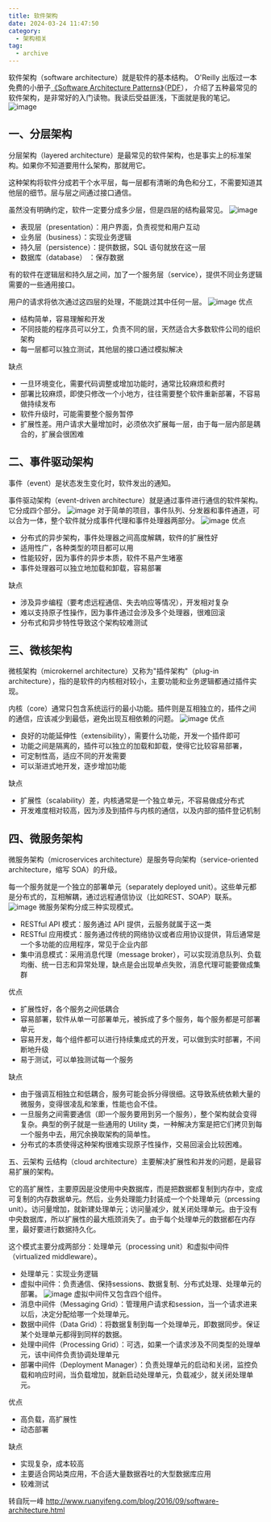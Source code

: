 ```yaml
---
title: 软件架构
date: 2024-03-24 11:47:50
category:
  - 架构相关
tag:
  - archive
---
```

软件架构（software architecture）就是软件的基本结构。
O'Reilly 出版过一本免费的小册子[《Software Architecture Patterns》](http://www.oreilly.com/programming/free/software-architecture-patterns.csp)（[PDF](http://www.oreilly.com/programming/free/files/software-architecture-patterns.pdf)）， 介绍了五种最常见的软件架构，是非常好的入门读物。我读后受益匪浅，下面就是我的笔记。
![image](http://upload-images.jianshu.io/upload_images/5526061-6263032fb405dca5.png?imageMogr2/auto-orient/strip%7CimageView2/2/w/1240)

## 一、分层架构

分层架构（layered architecture）是最常见的软件架构，也是事实上的标准架构。如果你不知道要用什么架构，那就用它。

这种架构将软件分成若干个水平层，每一层都有清晰的角色和分工，不需要知道其他层的细节。层与层之间通过接口通信。

虽然没有明确约定，软件一定要分成多少层，但是四层的结构最常见。
![image](http://upload-images.jianshu.io/upload_images/5526061-f64d0c03ad1e4f3e.png?imageMogr2/auto-orient/strip%7CimageView2/2/w/1240)

* 表现层（presentation）：用户界面，负责视觉和用户互动
* 业务层（business）：实现业务逻辑
* 持久层（persistence）：提供数据，SQL 语句就放在这一层
* 数据库（database） ：保存数据

有的软件在逻辑层和持久层之间，加了一个服务层（service），提供不同业务逻辑需要的一些通用接口。

用户的请求将依次通过这四层的处理，不能跳过其中任何一层。
![image](http://upload-images.jianshu.io/upload_images/5526061-b2846c7ab8eb677c.png?imageMogr2/auto-orient/strip%7CimageView2/2/w/1240)
优点
* 结构简单，容易理解和开发
* 不同技能的程序员可以分工，负责不同的层，天然适合大多数软件公司的组织架构
* 每一层都可以独立测试，其他层的接口通过模拟解决

缺点
* 一旦环境变化，需要代码调整或增加功能时，通常比较麻烦和费时
* 部署比较麻烦，即使只修改一个小地方，往往需要整个软件重新部署，不容易做持续发布
* 软件升级时，可能需要整个服务暂停
* 扩展性差。用户请求大量增加时，必须依次扩展每一层，由于每一层内部是耦合的，扩展会很困难

## 二、事件驱动架构

事件（event）是状态发生变化时，软件发出的通知。

事件驱动架构（event-driven architecture）就是通过事件进行通信的软件架构。它分成四个部分。
![image](http://upload-images.jianshu.io/upload_images/5526061-d73879f49af5bfef.png?imageMogr2/auto-orient/strip%7CimageView2/2/w/1240)
对于简单的项目，事件队列、分发器和事件通道，可以合为一体，整个软件就分成事件代理和事件处理器两部分。
![image](http://upload-images.jianshu.io/upload_images/5526061-f451e1ce3892e971.png?imageMogr2/auto-orient/strip%7CimageView2/2/w/1240)
优点
* 分布式的异步架构，事件处理器之间高度解耦，软件的扩展性好
* 适用性广，各种类型的项目都可以用
* 性能较好，因为事件的异步本质，软件不易产生堵塞
* 事件处理器可以独立地加载和卸载，容易部署

缺点
* 涉及异步编程（要考虑远程通信、失去响应等情况），开发相对复杂
* 难以支持原子性操作，因为事件通过会涉及多个处理器，很难回滚
* 分布式和异步特性导致这个架构较难测试

## 三、微核架构

微核架构（microkernel architecture）又称为"插件架构"（plug-in architecture），指的是软件的内核相对较小，主要功能和业务逻辑都通过插件实现。

内核（core）通常只包含系统运行的最小功能。插件则是互相独立的，插件之间的通信，应该减少到最低，避免出现互相依赖的问题。
![image](http://upload-images.jianshu.io/upload_images/5526061-ee762ad3a35b9882.png?imageMogr2/auto-orient/strip%7CimageView2/2/w/1240)
优点
* 良好的功能延伸性（extensibility），需要什么功能，开发一个插件即可
* 功能之间是隔离的，插件可以独立的加载和卸载，使得它比较容易部署，
* 可定制性高，适应不同的开发需要
* 可以渐进式地开发，逐步增加功能

缺点
* 扩展性（scalability）差，内核通常是一个独立单元，不容易做成分布式
* 开发难度相对较高，因为涉及到插件与内核的通信，以及内部的插件登记机制

## 四、微服务架构

微服务架构（microservices architecture）是服务导向架构（service-oriented architecture，缩写 SOA）的升级。

每一个服务就是一个独立的部署单元（separately deployed unit）。这些单元都是分布式的，互相解耦，通过远程通信协议（比如REST、SOAP）联系。
![image](http://upload-images.jianshu.io/upload_images/5526061-d995107826a9238c.png?imageMogr2/auto-orient/strip%7CimageView2/2/w/1240)
微服务架构分成三种实现模式。
* RESTful API 模式：服务通过 API 提供，云服务就属于这一类
* RESTful 应用模式：服务通过传统的网络协议或者应用协议提供，背后通常是一个多功能的应用程序，常见于企业内部
* 集中消息模式：采用消息代理（message broker），可以实现消息队列、负载均衡、统一日志和异常处理，缺点是会出现单点失败，消息代理可能要做成集群

优点
* 扩展性好，各个服务之间低耦合
* 容易部署，软件从单一可部署单元，被拆成了多个服务，每个服务都是可部署单元
* 容易开发，每个组件都可以进行持续集成式的开发，可以做到实时部署，不间断地升级
* 易于测试，可以单独测试每一个服务

缺点
* 由于强调互相独立和低耦合，服务可能会拆分得很细。这导致系统依赖大量的微服务，变得很凌乱和笨重，性能也会不佳。
* 一旦服务之间需要通信（即一个服务要用到另一个服务），整个架构就会变得复杂。典型的例子就是一些通用的 Utility 类，一种解决方案是把它们拷贝到每一个服务中去，用冗余换取架构的简单性。
* 分布式的本质使得这种架构很难实现原子性操作，交易回滚会比较困难。

五、云架构
云结构（cloud architecture）主要解决扩展性和并发的问题，是最容易扩展的架构。

它的高扩展性，主要原因是没使用中央数据库，而是把数据都复制到内存中，变成可复制的内存数据单元。然后，业务处理能力封装成一个个处理单元（prcessing unit）。访问量增加，就新建处理单元；访问量减少，就关闭处理单元。由于没有中央数据库，所以扩展性的最大瓶颈消失了。由于每个处理单元的数据都在内存里，最好要进行数据持久化。

这个模式主要分成两部分：处理单元（processing unit）和虚拟中间件（virtualized middleware）。

* 处理单元：实现业务逻辑
* 虚拟中间件：负责通信、保持sessions、数据复制、分布式处理、处理单元的部署。
![image](http://upload-images.jianshu.io/upload_images/5526061-5ebef1e2dee02734.png?imageMogr2/auto-orient/strip%7CimageView2/2/w/1240)
虚拟中间件又包含四个组件。
* 消息中间件（Messaging Grid）：管理用户请求和session，当一个请求进来以后，决定分配给哪一个处理单元。
* 数据中间件（Data Grid）：将数据复制到每一个处理单元，即数据同步。保证某个处理单元都得到同样的数据。
* 处理中间件（Processing Grid）：可选，如果一个请求涉及不同类型的处理单元，该中间件负责协调处理单元
* 部署中间件（Deployment Manager）：负责处理单元的启动和关闭，监控负载和响应时间，当负载增加，就新启动处理单元，负载减少，就关闭处理单元。

优点
* 高负载，高扩展性
* 动态部署

缺点
* 实现复杂，成本较高
* 主要适合网站类应用，不合适大量数据吞吐的大型数据库应用
* 较难测试

转自阮一峰
http://www.ruanyifeng.com/blog/2016/09/software-architecture.html

